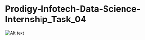 # Prodigy-Infotech-Data-Science-Internship_Task_04
![Alt text](https://github.com/KrupiRajendraPangam/Prodigy-Infotech-Data-Science-Internship_Task_05/blob/main/Task5.jpg)

